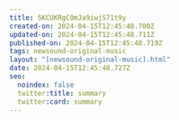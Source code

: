 ```yaml
---
title: 5KCUKRgC0mJa9iwjS71t9y
created-on: 2024-04-15T12:45:48.700Z
updated-on: 2024-04-15T12:45:48.711Z
published-on: 2024-04-15T12:45:48.719Z
tags: newsound-original-music
layout: "[newsound-original-music].html"
date: 2024-04-15T12:45:48.727Z
seo:
  noindex: false
  twitter:title: summary
  twitter:card: summary
---
```

